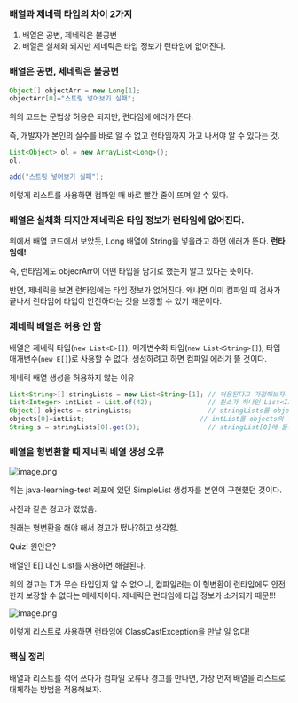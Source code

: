 ### 배열과 제네릭 타입의 차이 2가지

1. 배열은 공변, 제네릭은 불공변
2. 배열은 실체화 되지만 제네릭은 타입 정보가 런타임에 없어진다.

### 배열은 공변, 제네릭은 불공변

```java
Object[] objectArr = new Long[1];
objectArr[0]="스트링 넣어보기 실패";
```

위의 코드는 문법상 허용은 되지만, 런타임에 에러가 뜬다.

즉, 개발자가 본인의 실수를 바로 알 수 없고 런타임까지 가고 나서야 알 수 있다는 것.

```java
List<Object> ol = new ArrayList<Long>();
ol.

add("스트링 넣어보기 실패");
```

이렇게 리스트를 사용하면 컴파일 때 바로 빨간 줄이 뜨며 알 수 있다.

### 배열은 실체화 되지만 제네릭은 타입 정보가 런타임에 없어진다.

위에서 배열 코드에서 보았듯, Long 배열에 String을 넣을라고 하면 에러가 뜬다. **런타임에!**

즉, 런타임에도 objecrArr이 어떤 타입을 담기로 했는지 알고 있다는 뜻이다.

반면, 제네릭을 보면 런타임에는 타입 정보가 없어진다. 왜냐면 이미 컴파일 때 검사가 끝나서 런타임에 타입이 안전하다는 것을 보장할 수 있기 때문이다.

### 제네릭 배열은 허용 안 함

배열은 제네릭 타입(`new List<E>[]`), 매개변수화 타입(`new List<String>[]`), 타입 매개변수(`new E[]`)로 사용할 수 없다. 생성하려고 하면 컴파일 에러가 뜰 것이다.

제네릭 배열 생성을 허용하지 않는 이유

```java
List<String>[] stringLists = new List<String>[1]; // 허용된다고 가정해보자.
List<Integer> intList = List.of(42);              // 원소가 하나인 List<Integer> 생성
Object[] objects = stringLists;                   // stringLists를 objects에 할당
objects[0]=intList;                             // intList를 objects의 첫번째 원소로 저장한다.
String s = stringLists[0].get(0);                 // stringList[0]에 들어가있는 첫번째 요소는 Integer이므로 형변환 오류 발생.
```

### 배열을 형변환할 때 제네릭 배열 생성 오류

![image.png](attachment:ce4a20b6-e697-4297-b844-5f6ea9d0cc79:image.png)

위는 java-learning-test 레포에 있던 SimpleList 생성자를 본인이 구현했던 것이다.

사진과 같은 경고가 떴었음.

원래는 형변환을 해야 해서 경고가 떴나?하고 생각함.

Quiz! 원인은?

배열인 E[] 대신 List<E>를 사용하면 해결된다.

위의 경고는 T가 무슨 타입인지 알 수 없으니, 컴파일러는 이 형변환이 런타임에도 안전한지 보장할 수 없다는 메세지이다. 제네릭은 런타임에 타입 정보가 소거되기 때문!!!

![image.png](attachment:27be445f-91db-40c2-8854-8bf45c69a5a9:image.png)

이렇게 리스트로 사용하면 런타임에 ClassCastException을 만날 일 없다!

### 핵심 정리

배열과 리스트를 섞어 쓰다가 컴파일 오류나 경고를 만나면, 가장 먼저 배열을 리스트로 대체하는 방법을 적용해보자.
